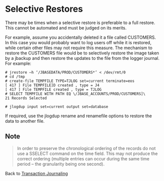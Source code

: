 # Selective Restores

<PageHeader />

There may be times when a selective restore is preferable to a full restore. This cannot be automated and must be judged on its merits.  

For example, assume you accidentally deleted it a file called CUSTOMERS. In this case you would probably want to log users off while it is restored, while certain other files may not require this measure. The mechanism to restore the CUSTOMERS file would be to selectively restore the image taken by a jbackup and then restore the updates to the file from the logger journal. For example:  

```
# jrestore –h ‘/JBASEDATA/PROD/CUSTOMERS*’ < /dev/rmt/0
# cd /tmp
# create-file TEMPFILE TYPE=TJLOG set=current terminate=eos
[ 417 ] File TEMPFILE]D created , type = J4
[ 417 ] File TEMPFILE created , type = TJLOG
# SELECT TEMPFILE WITH PATH EQ \/JBASE_ACCOUNTS/PROD/CUSTOMERS]\
21 Records Selected

# jlogdup input set=current output set=database
```

If required, use the jlogdup rename and renamefile options to restore the data to another file.  

## Note

>In order to preserve the chronological ordering of the records do not use a SSELECT command on the time field. This may not produce the correct ordering (multiple entries can occur during the same time period – the granularity being one second).

Back to [Transaction Journaling](./../README.md)

<PageFooter />
